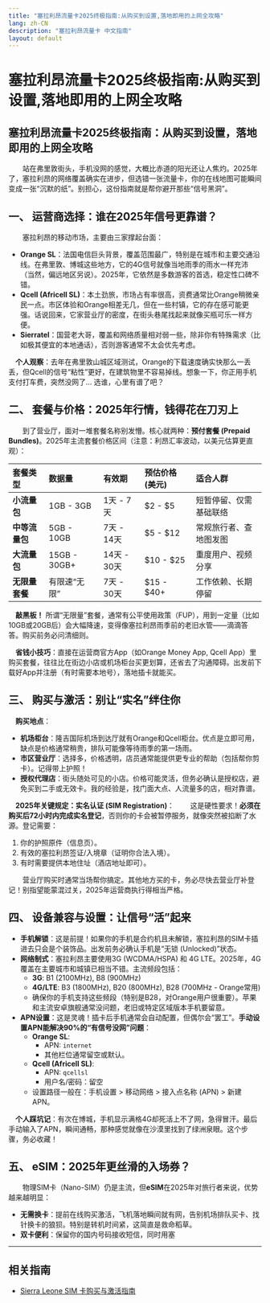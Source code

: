 ```yaml
---
title: "塞拉利昂流量卡2025终极指南:从购买到设置,落地即用的上网全攻略"
lang: zh-CN
description: "塞拉利昂流量卡 中文指南"
layout: default
---
```

# 塞拉利昂流量卡2025终极指南:从购买到设置,落地即用的上网全攻略

## 塞拉利昂流量卡2025终极指南：从购买到设置，落地即用的上网全攻略

　　站在弗里敦街头，手机没网的感觉，大概比赤道的阳光还让人焦灼。2025年了，塞拉利昂的网络覆盖确实在进步，但选错一张流量卡，你的在线地图可能瞬间变成一张“沉默的纸”。别担心，这份指南就是帮你避开那些“信号黑洞”。

## 一、 运营商选择：谁在2025年信号更靠谱？

　　塞拉利昂的移动市场，主要由三家撑起台面：

*   **Orange SL**：法国电信巨头背景，覆盖范围最广，特别是在城市和主要交通沿线。在弗里敦、博城这些地方，它的4G信号就像当地雨季的雨水一样充沛（当然，偏远地区另说）。2025年，它依然是多数游客的首选，稳定性口碑不错。
*   **Qcell (Africell SL)**：本土劲旅，市场占有率很高，资费通常比Orange稍微亲民一点。市区体验和Orange相差无几，但在一些村镇，它的存在感可能更强。话说回来，它家营业厅的密度，在街头巷尾找起来就像买瓶可乐一样方便。
*   **Sierratel**：国营老大哥，覆盖和网络质量相对弱一些，除非你有特殊需求（比如极其便宜的本地通话），否则游客通常不太会优先考虑。

　**个人观察**：去年在弗里敦山城区域测试，Orange的下载速度确实快那么一丢丢，但Qcell的信号“粘性”更好，在建筑物里不容易掉线。想象一下，你正用手机支付打车费，突然没网了… 选谁，心里有谱了吧？

## 二、 套餐与价格：2025年行情，钱得花在刀刃上

　　到了营业厅，面对一堆套餐名称别发懵。核心就两种：**预付套餐 (Prepaid Bundles)**。2025年主流套餐价格区间（注意：利昂汇率波动，以美元估算更直观）：

| 套餐类型       | 数据量       | 有效期      | 预估价格 (美元) | 适合人群               |
| :------------- | :----------- | :---------- | :-------------- | :--------------------- |
| **小流量包**   | 1GB - 3GB    | 1天 - 7天   | $2 - $5         | 短暂停留、仅需基础联络 |
| **中等流量包** | 5GB - 10GB   | 7天 - 14天  | $5 - $12        | 常规旅行者、查地图发图 |
| **大流量包**   | 15GB - 30GB+ | 14天 - 30天 | $10 - $25       | 重度用户、视频分享     |
| **无限量套餐** | 有限速“无限” | 7天 - 30天  | $15 - $40+      | 工作依赖、长期停留     |

　**敲黑板！** 所谓“无限量”套餐，通常有公平使用政策（FUP），用到一定量（比如10GB或20GB后）会大幅降速，变得像塞拉利昂雨季前的老旧水管——滴滴答答。购买前务必问清细则。

　**省钱小技巧**：直接在运营商官方App（如Orange Money App, Qcell App）里购买套餐，往往比在街边小店或机场柜台买更划算，还省去了沟通障碍。出发前下载好App并注册（有时需要本地号），落地插卡就能买。

## 三、 购买与激活：别让“实名”绊住你

　**购买地点**：
*   **机场柜台**：隆吉国际机场到达厅就有Orange和Qcell柜台。优点是立即可用，缺点是价格通常稍贵，排队可能像等待雨季的第一场雨。
*   **市区营业厅**：选择多，价格透明，店员通常能提供更专业的帮助（包括帮你剪卡）。记得带上护照！
*   **授权代理店**：街头随处可见的小店。价格可能灵活，但务必确认是授权店，避免买到二手或无效卡。我的经验是，找门面大点、人流量多的店，相对靠谱。

　**2025年关键规定：实名认证 (SIM Registration)**：
　　这是硬性要求！**必须在购买后72小时内完成实名登记**，否则你的卡会被暂停服务，就像突然被掐断了水源。登记需要：
1.  你的护照原件（信息页）。
2.  有效的塞拉利昂签证/入境章（证明你合法入境）。
3.  有时需要提供本地住址（酒店地址即可）。

　　营业厅购买时通常当场帮你搞定。其他地方买的卡，务必尽快去营业厅补登记！别指望能蒙混过关，2025年运营商执行得相当严格。

## 四、 设备兼容与设置：让信号“活”起来

*   **手机解锁**：这是前提！如果你的手机是合约机且未解锁，塞拉利昂的SIM卡插进去只会是个装饰品。出发前务必确认手机是“无锁 (Unlocked)”状态。
*   **网络制式**：塞拉利昂主要使用3G (WCDMA/HSPA) 和 4G LTE。2025年，4G覆盖在主要城市和城镇已相当不错。主流频段包括：
    *   **3G**: B1 (2100MHz), B8 (900MHz)
    *   **4G/LTE**: B3 (1800MHz), B20 (800MHz), B28 (700MHz - Orange常用)
    *   确保你的手机支持这些频段（特别是B28，对Orange用户很重要）。苹果和主流安卓旗舰通常没问题，老旧或特定区域版本手机要留意。
*   **APN设置**：这是灵魂！插卡后手机通常会自动配置，但偶尔会“罢工”。**手动设置APN能解决90%的“有信号没网”问题**：
    *   **Orange SL**:
        *   APN: `internet`
        *   其他栏位通常留空或默认。
    *   **Qcell (Africell SL)**:
        *   APN: `qcellsl`
        *   用户名/密码：留空
    *   设置路径一般在：手机设置 > 移动网络 > 接入点名称 (APN) > 新建APN。

　**个人踩坑记**：有次在博城，手机显示满格4G却死活上不了网，急得冒汗。最后手动输入了APN，瞬间通畅，那种感觉就像在沙漠里找到了绿洲泉眼。这个步骤，务必收藏！

## 五、 eSIM：2025年更丝滑的入场券？

　　物理SIM卡（Nano-SIM）仍是主流，但**eSIM**在2025年对旅行者来说，优势越来越明显：
*   **无需换卡**：提前在线购买激活，飞机落地瞬间就有网，告别机场排队买卡、找针换卡的狼狈。特别是转机时间紧，这简直是救命稻草。
*   **双卡便利**：保留你的国内号码接收短信，同时用塞

<!-- crosslink -->
---

## 相关指南

- [Sierra Leone SIM 卡购买与激活指南](https://faciylike.github.io/sierra-leone-sim-guides)
